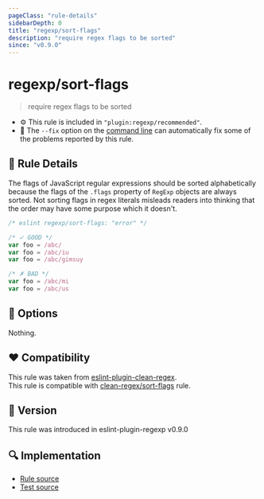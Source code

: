 ```yaml
---
pageClass: "rule-details"
sidebarDepth: 0
title: "regexp/sort-flags"
description: "require regex flags to be sorted"
since: "v0.9.0"
---
```

# regexp/sort-flags

> require regex flags to be sorted

- :gear: This rule is included in `"plugin:regexp/recommended"`.
- :wrench: The `--fix` option on the [command line](https://eslint.org/docs/user-guide/command-line-interface#fixing-problems) can automatically fix some of the problems reported by this rule.

## :book: Rule Details

The flags of JavaScript regular expressions should be sorted alphabetically
because the flags of the `.flags` property of `RegExp` objects are always
sorted. Not sorting flags in regex literals misleads readers into thinking that
the order may have some purpose which it doesn't.

<eslint-code-block fix>

```js
/* eslint regexp/sort-flags: "error" */

/* ✓ GOOD */
var foo = /abc/
var foo = /abc/iu
var foo = /abc/gimsuy

/* ✗ BAD */
var foo = /abc/mi
var foo = /abc/us
```

</eslint-code-block>

## :wrench: Options

Nothing.

## :heart: Compatibility

This rule was taken from [eslint-plugin-clean-regex].  
This rule is compatible with [clean-regex/sort-flags] rule.

[eslint-plugin-clean-regex]: https://github.com/RunDevelopment/eslint-plugin-clean-regex
[clean-regex/sort-flags]: https://github.com/RunDevelopment/eslint-plugin-clean-regex/blob/master/docs/rules/sort-flags.md

## :rocket: Version

This rule was introduced in eslint-plugin-regexp v0.9.0

## :mag: Implementation

- [Rule source](https://github.com/ota-meshi/eslint-plugin-regexp/blob/master/lib/rules/sort-flags.ts)
- [Test source](https://github.com/ota-meshi/eslint-plugin-regexp/blob/master/tests/lib/rules/sort-flags.ts)
